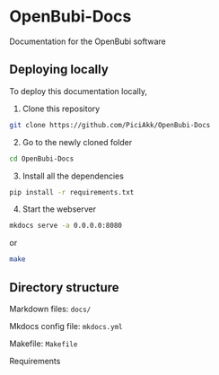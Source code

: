 # OpenBubi-Docs
Documentation for the OpenBubi software

## Deploying locally

To deploy this documentation locally,

1. Clone this repository

```bash
git clone https://github.com/PiciAkk/OpenBubi-Docs
```

2. Go to the newly cloned folder

```bash
cd OpenBubi-Docs
```

3. Install all the dependencies

```bash
pip install -r requirements.txt
```

4. Start the webserver

```bash
mkdocs serve -a 0.0.0.0:8080
```

or

```bash
make
```

## Directory structure

Markdown files: `docs/`

Mkdocs config file: `mkdocs.yml`

Makefile: `Makefile`

Requirements

